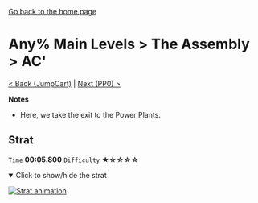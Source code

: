 [Go back to the home page](https://github.com/Doublevil/scbspeedrun)

# Any% Main Levels > The Assembly > AC'

[< Back (JumpCart)](https://github.com/Doublevil/scbspeedrun/blob/main/levels/any_ml/A/JumpCart.md) | [Next (PP0) >](https://github.com/Doublevil/scbspeedrun/blob/main/levels/any_ml/pp/PP0.md)

**Notes**
- Here, we take the exit to the Power Plants.

## Strat

`Time` **00:05.800** `Difficulty` ★☆☆☆☆
<details open>
  <summary>Click to show/hide the strat</summary>

  [![Strat animation](https://github.com/Doublevil/scbspeedrun/blob/main/media/levels/A/AC'_Strat.webp)](https://github.com/Doublevil/scbspeedrun/blob/main/media/levels/A/AC'_Strat.mp4?raw=true)
</details>
